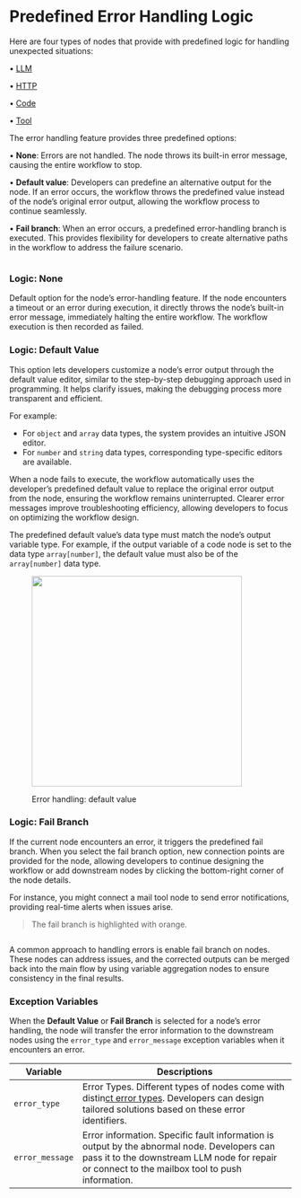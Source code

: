 # Predefined Error Handling Logic

Here are four types of nodes that provide with predefined logic for handling unexpected situations:

•  [LLM](../node/llm.md)

•  [HTTP](../node/http-request.md)&#x20;

•  [Code](../node/code.md)

•  [Tool](../node/tools.md)

The error handling feature provides three predefined options:

• **None**: Errors are not handled. The node throws its built-in error message, causing the entire workflow to stop.

• **Default value**: Developers can predefine an alternative output for the node. If an error occurs, the workflow throws the predefined value instead of the node’s original error output, allowing the workflow process to continue seamlessly.

• **Fail branch**: When an error occurs, a predefined error-handling branch is executed. This provides flexibility for developers to create alternative paths in the workflow to address the failure scenario.

<figure><img src="https://assets-docs.dify.ai/2024/12/6e2655949889d4d162945d840d698649.png" alt=""><figcaption></figcaption></figure>

### Logic: None

Default option for the node’s error-handling feature. If the node encounters a timeout or an error during execution, it directly throws the node’s built-in error message, immediately halting the entire workflow. The workflow execution is then recorded as failed.

### Logic: Default Value

This option lets developers customize a node’s error output through the default value editor, similar to the step-by-step debugging approach used in programming. It helps clarify issues, making the debugging process more transparent and efficient.

For example:

* For `object` and `array` data types, the system provides an intuitive JSON editor.
* For `number` and `string` data types, corresponding type-specific editors are available.

When a node fails to execute, the workflow automatically uses the developer’s predefined default value to replace the original error output from the node, ensuring the workflow remains uninterrupted. Clearer error messages improve troubleshooting efficiency, allowing developers to focus on optimizing the workflow design.

The predefined default value’s data type must match the node’s output variable type. For example, if the output variable of a code node is set to the data type `array[number]`, the default value must also be of the `array[number]` data type.

<figure><img src="https://assets-docs.dify.ai/2024/12/e9e5e757090679243e0c9976093c7e6c.png" alt="" width="375"><figcaption><p>Error handling: default value</p></figcaption></figure>

### Logic: Fail Branch

If the current node encounters an error, it triggers the predefined fail branch. When you select the fail branch option, new connection points are provided for the node, allowing developers to continue designing the workflow or add downstream nodes by clicking the bottom-right corner of the node details.

For instance, you might connect a mail tool node to send error notifications, providing real-time alerts when issues arise.

> The fail branch is highlighted with orange.

<figure><img src="https://assets-docs.dify.ai/2024/12/e5ea1af947818bd9e27cab3042c1c4f3.png" alt=""><figcaption></figcaption></figure>

A common approach to handling errors is enable fail branch on nodes. These nodes can address issues, and the corrected outputs can be merged back into the main flow by using variable aggregation nodes to ensure consistency in the final results.&#x20;

### Exception Variables

When the **Default Value** or **Fail Branch** is selected for a node’s error handling, the node will transfer the error information to the downstream nodes using the `error_type` and `error_message` exception variables when it encounters an error.

| Variable        | Descriptions                                                                                                                                                                                   |
| --------------- | ---------------------------------------------------------------------------------------------------------------------------------------------------------------------------------------------- |
| `error_type`    | Error Types. Different types of nodes come with distin[ct error types](error-type.md). Developers can design tailored solutions based on these error identifiers.                              |
| `error_message` | Error information. Specific fault information is output by the abnormal node. Developers can pass it to the downstream LLM node for repair or connect to the mailbox tool to push information. |

